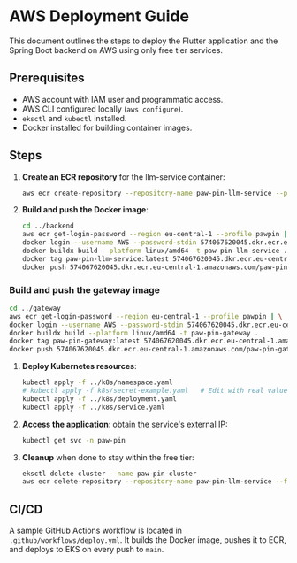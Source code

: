 # AWS Deployment Guide

This document outlines the steps to deploy the Flutter application and the Spring Boot backend on AWS using only free tier services.

## Prerequisites

- AWS account with IAM user and programmatic access.
- AWS CLI configured locally (`aws configure`).
- `eksctl` and `kubectl` installed.
- Docker installed for building container images.

## Steps

1. **Create an ECR repository** for the llm-service container:
   ```bash
   aws ecr create-repository --repository-name paw-pin-llm-service --profile pawpin
   ```
2. **Build and push the Docker image**:
   ```bash
   cd ../backend
   aws ecr get-login-password --region eu-central-1 --profile pawpin | \
   docker login --username AWS --password-stdin 574067620045.dkr.ecr.eu-central-1.amazonaws.com | \
   docker buildx build --platform linux/amd64 -t paw-pin-llm-service . |  \
   docker tag paw-pin-llm-service:latest 574067620045.dkr.ecr.eu-central-1.amazonaws.com/paw-pin-llm-service:latest | \
   docker push 574067620045.dkr.ecr.eu-central-1.amazonaws.com/paw-pin-llm-service:latest
   ```

### Build and push the gateway image

   ```bash
   cd ../gateway
   aws ecr get-login-password --region eu-central-1 --profile pawpin | \
   docker login --username AWS --password-stdin 574067620045.dkr.ecr.eu-central-1.amazonaws.com
   docker buildx build --platform linux/amd64 -t paw-pin-gateway .
   docker tag paw-pin-gateway:latest 574067620045.dkr.ecr.eu-central-1.amazonaws.com/paw-pin-gateway:latest
   docker push 574067620045.dkr.ecr.eu-central-1.amazonaws.com/paw-pin-gateway:latest
   ```
   
[//]: # (TODO delete cluster.yaml, we will deploy EKS from AWS)
[//]: # (3. **Provision the EKS cluster** using `eksctl`:)

[//]: # (   ```bash)

[//]: # (   eksctl create cluster -f infra/eks/cluster.yaml)

[//]: # (   ```)

1. **Deploy Kubernetes resources**:
   ```bash
   kubectl apply -f ../k8s/namespace.yaml
   # kubectl apply -f k8s/secret-example.yaml   # Edit with real values
   kubectl apply -f ../k8s/deployment.yaml
   kubectl apply -f ../k8s/service.yaml
   ```
2. **Access the application**: obtain the service's external IP:
   ```bash
   kubectl get svc -n paw-pin
   ```
3. **Cleanup** when done to stay within the free tier:
   ```bash
   eksctl delete cluster --name paw-pin-cluster
   aws ecr delete-repository --repository-name paw-pin-llm-service --force
   ```

## CI/CD

A sample GitHub Actions workflow is located in `.github/workflows/deploy.yml`. It builds the Docker image, pushes it to ECR, and deploys to EKS on every push to `main`.

